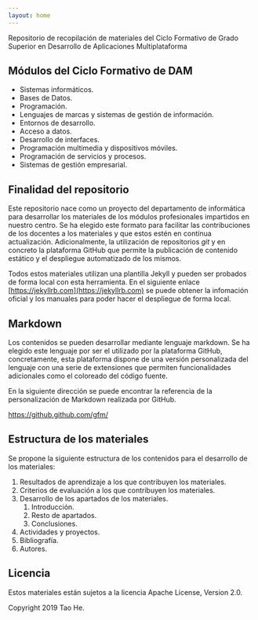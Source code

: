 ```yaml
---
layout: home
---
```


Repositorio de recopilación de materiales del Ciclo Formativo de Grado Superior en Desarrollo de Aplicaciones Multiplataforma

## Módulos del Ciclo Formativo de DAM

* Sistemas informáticos.
* Bases de Datos.
* Programación.
* Lenguajes de marcas y sistemas de gestión de información.
* Entornos de desarrollo.
* Acceso a datos.
* Desarrollo de interfaces.
* Programación multimedia y dispositivos móviles.
* Programación de servicios y procesos.
* Sistemas de gestión empresarial.

## Finalidad del repositorio

Este repositorio nace como un proyecto del departamento de informática para desarrollar los materiales de los módulos profesionales impartidos en nuestro centro. Se ha elegido este formato para facilitar las contribuciones de los docentes a los materiales y que estos estén en contínua actualización. Adicionalmente, la utilización de repositorios *git* y en concreto la plataforma GitHub que permite la publicación de contenido estático y el despliegue automatizado de los mismos.

Todos estos materiales utilizan una plantilla Jekyll y pueden ser probados de forma local con esta herramienta. En el siguiente enlace [https://jekyllrb.com](https://jekyllrb.com) se puede obtener la infomación oficial y los manuales para poder hacer el despliegue de forma local.

## Markdown

Los contenidos se pueden desarrollar mediante lenguaje markdown. Se ha elegido este lenguaje por ser el utilizado por la plataforma GitHub, concretamente, esta plataforma dispone de una versión personalizada del lenguaje con una serie de extensiones que permiten funcionalidades adicionales como el coloreado del código fuente.

En la siguiente dirección se puede encontrar la referencia de la personalización de Markdown realizada por GitHub.

https://github.github.com/gfm/

## Estructura de los materiales

Se propone la siguiente estructura de los contenidos para el desarrollo de los materiales:

1. Resultados de aprendizaje a los que contribuyen los materiales.
2. Criterios de evaluación a los que contribuyen los materiales.
3. Desarrollo de los apartados de los materiales.
   1. Introducción.
   2. Resto de apartados.
   3. Conclusiones.
4. Actividades y proyectos.
5. Bibliografía.
6. Autores.

## Licencia

Estos materiales están sujetos a la licencia Apache License, Version 2.0.

Copyright 2019 Tao He.

[1]: https://pages.github.com
[2]: https://pages.github.com/themes
[3]: https://github.com/sighingnow/jekyll-gitbook/fork
[4]: https://github.com/allejo/jekyll-toc
[5]: https://github.com/gitbook-plugins/gitbook-plugin-search-pro
[6]: https://github.com/rouge-ruby/rouge/tree/master/lib/rouge/themes
